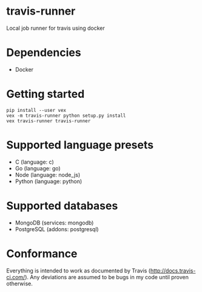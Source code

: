 # travis-runner
Local job runner for travis using docker

# Dependencies

 * Docker

# Getting started

    pip install --user vex
    vex -m travis-runner python setup.py install
    vex travis-runner travis-runner

# Supported language presets

 * C (language: c)
 * Go (language: go)
 * Node (language: node_js)
 * Python (language: python)

# Supported databases

 * MongoDB (services: mongodb)
 * PostgreSQL (addons: postgresql)

# Conformance

Everything is intended to work as documented by Travis
(http://docs.travis-ci.com/). Any deviations are assumed to be bugs in
my code until proven otherwise.
